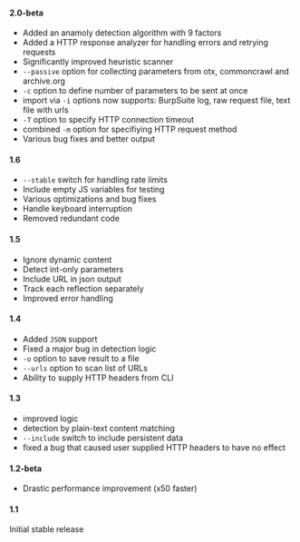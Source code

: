 #### 2.0-beta
- Added an anamoly detection algorithm with 9 factors
- Added a HTTP response analyzer for handling errors and retrying requests
- Significantly improved heuristic scanner
- `--passive` option for collecting parameters from otx, commoncrawl and archive.org
- `-c` option to define number of parameters to be sent at once
- import via `-i` options now supports: BurpSuite log, raw request file, text file with urls
- `-T` option to specify HTTP connection timeout
- combined `-m` option for specifiying HTTP request method
- Various bug fixes and better output

#### 1.6
- `--stable` switch for handling rate limits
- Include empty JS variables for testing
- Various optimizations and bug fixes
- Handle keyboard interruption
- Removed redundant code

#### 1.5
- Ignore dynamic content
- Detect int-only parameters
- Include URL in json output
- Track each reflection separately
- Improved error handling

#### 1.4
- Added `JSON` support
- Fixed a major bug in detection logic
- `-o` option to save result to a file
- `--urls` option to scan list of URLs
- Ability to supply HTTP headers from CLI

#### 1.3
- improved logic
- detection by plain-text content matching
- `--include` switch to include persistent data
- fixed a bug that caused user supplied HTTP headers to have no effect

#### 1.2-beta
- Drastic performance improvement (x50 faster)

#### 1.1
Initial stable release
